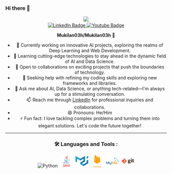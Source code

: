 ### Hi there 👋

<div id="header" align="center">
  <img src="https://media.giphy.com/media/qgQUggAC3Pfv687qPC/giphy.gif" width="200"/>




<div id="badges">
  <a href="https://www.linkedin.com/in/karmukilandk/">
    <img src="https://img.shields.io/badge/LinkedIn-blue?style=for-the-badge&logo=linkedin&logoColor=white" alt="LinkedIn Badge"/>
  </a>
  <a href="https://www.youtube.com/@karmukilandk4663">
    <img src="https://img.shields.io/badge/YouTube-red?style=for-the-badge&logo=youtube&logoColor=white" alt="Youtube Badge"/>
  </a>
</div>




**Mukilan03h/Mukilan03h** 🚀

- 🔭 Currently working on innovative AI projects, exploring the realms of Deep Learning and Web Development.
- 🌱 Learning cutting-edge technologies to stay ahead in the dynamic field of AI and Data Science.
- 👯 Open to collaborations on exciting projects that push the boundaries of technology.
- 🤔 Seeking help with refining my coding skills and exploring new frameworks and libraries.
- 💬 Ask me about AI, Data Science, or anything tech-related—I'm always up for a stimulating conversation.
- 📫 Reach me through [LinkedIn](https://www.linkedin.com/in/karmukilandk/) for professional inquiries and collaborations.
- 😄 Pronouns: He/Him
- ⚡ Fun fact: I love tackling complex problems and turning them into elegant solutions. Let's code the future together!








---

### :hammer_and_wrench: Languages and Tools :

<div>
  
  <img src="https://cdn.jsdelivr.net/gh/devicons/devicon/icons/python/python-original.svg" title="Python" alt="Python" width="40" height="40"/>&nbsp;
  <img src="https://github.com/devicons/devicon/blob/master/icons/java/java-original-wordmark.svg" title="Java" alt="Java" width="40" height="40"/>&nbsp;
  <img src="https://github.com/devicons/devicon/blob/master/icons/materialui/materialui-original.svg" title="Material UI" alt="Material UI" width="40" height="40"/>&nbsp;
  <img src="https://github.com/devicons/devicon/blob/master/icons/firebase/firebase-plain-wordmark.svg" title="Firebase" alt="Firebase" width="40" height="40"/>&nbsp;
  <img src="https://github.com/devicons/devicon/blob/master/icons/mysql/mysql-original-wordmark.svg" title="MySQL"  alt="MySQL" width="40" height="40"/>&nbsp;
  <img src="https://github.com/devicons/devicon/blob/master/icons/git/git-original-wordmark.svg" title="Git" alt="Git" width="40" height="40"/>
</div>
